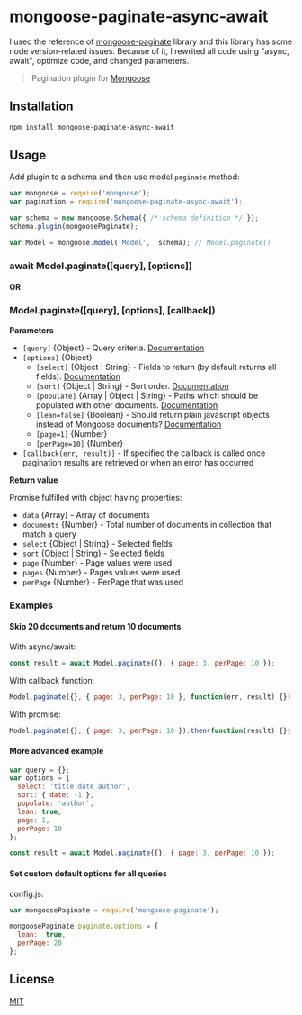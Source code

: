
# mongoose-paginate-async-await

I used the reference of [mongoose-paginate](https://www.npmjs.com/package/mongoose-paginate) library and this library has some node version-related issues. Because of it, I rewrited all code using "async, await", optimize code, and changed parameters.

> Pagination plugin for [Mongoose](http://mongoosejs.com)
## Installation

```sh
npm install mongoose-paginate-async-await
```

## Usage

Add plugin to a schema and then use model `paginate` method:

```js
var mongoose = require('mongoose');
var pagination = require('mongoose-paginate-async-await');

var schema = new mongoose.Schema({ /* schema definition */ });
schema.plugin(mongoosePaginate);

var Model = mongoose.model('Model',  schema); // Model.paginate()
```

### await Model.paginate([query], [options])
#### OR
### Model.paginate([query], [options], [callback])

**Parameters**

* `[query]` {Object} - Query criteria. [Documentation](https://docs.mongodb.org/manual/tutorial/query-documents)
* `[options]` {Object}
  - `[select]` {Object | String} - Fields to return (by default returns all fields). [Documentation](http://mongoosejs.com/docs/api.html#query_Query-select) 
  - `[sort]` {Object | String} - Sort order. [Documentation](http://mongoosejs.com/docs/api.html#query_Query-sort) 
  - `[populate]` {Array | Object | String} - Paths which should be populated with other documents. [Documentation](http://mongoosejs.com/docs/api.html#query_Query-populate)
  - `[lean=false]` {Boolean} - Should return plain javascript objects instead of Mongoose documents?  [Documentation](http://mongoosejs.com/docs/api.html#query_Query-lean)
  - `[page=1]` {Number}
  - `[perPage=10]` {Number}
* `[callback(err, result)]` - If specified the callback is called once pagination results are retrieved or when an error has occurred

**Return value**

Promise fulfilled with object having properties:
* `data` {Array} - Array of documents
* `documents` {Number} - Total number of documents in collection that match a query
* `select` {Object | String} - Selected fields
* `sort` {Object | String} - Selected fields
* `page` {Number} - Page values were used 
* `pages` {Number} - Pages values were used 
* `perPage` {Number} - PerPage that was used

### Examples

#### Skip 20 documents and return 10 documents

With async/await:
```js
const result = await Model.paginate({}, { page: 3, perPage: 10 });
```

With callback function:
```js
Model.paginate({}, { page: 3, perPage: 10 }, function(err, result) {});
```

With promise:
```js
Model.paginate({}, { page: 3, perPage: 10 }).then(function(result) {});
```

#### More advanced example

```js
var query = {};
var options = {
  select: 'title date author',
  sort: { date: -1 },
  populate: 'author',
  lean: true,
  page: 1, 
  perPage: 10
};

const result = await Model.paginate({}, { page: 3, perPage: 10 });
```

#### Set custom default options for all queries

config.js:

```js
var mongoosePaginate = require('mongoose-paginate');

mongoosePaginate.paginate.options = { 
  lean:  true,
  perPage: 20
};
```
## License

[MIT](LICENSE)
